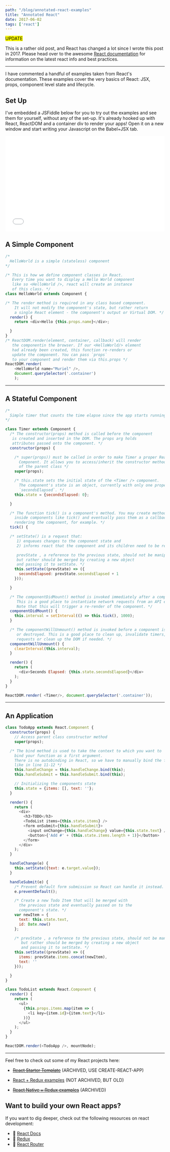 ```yaml
---
path: "/blog/annotated-react-examples"
title: "Annotated React"
date: 2017-06-02
tags: ['react']
---
```


<mark>UPDATE</mark>

This is a rather old post, and React has changed a lot since I wrote this post in 2017. Please head over to the awesome [React documentation](https://reactjs.org/docs/getting-started.html) for information on the latest react info and best practices.

---


I have commented a handful of examples taken from React's documentation. These examples cover the very basics of React: JSX, props, component level state and lifecycle.

## Set Up

I've embedded a JSFiddle below for you to try out the examples and see them for yourself, without any of the set-up. It's already hooked up with React, ReactDOM and a container div to render your apps! Open it on a new window and start writing your Javascript on the Babel+JSX tab.

<iframe width="100%" height="300" src="//jsfiddle.net/murielg/bsjfyap3/5/embedded/js,result/" allowfullscreen="allowfullscreen" frameborder="0"></iframe>

## A Simple Component

```javascript
/*
  HelloWorld is a simple (stateless) component
*/

/* This is how we define component classes in React.
   Every time you want to display a Hello World component
   like so <HelloWorld />, react will create an instance
   of this class. */
class HelloWorld extends Component {

/* The render method is required in any class based component.
    It will not modify the component's state, but rather return
    a single React element - the component's output or Virtual DOM. */
  render() {
    return <div>Hello {this.props.name}</div>;

  }
}
/* ReactDOM.render(element, container, callback) will render
   the componentin the browser. If our <HelloWorld/> element
   had already been created, this function re-renders or
   update the component. You can pass `props`
   to your component and render them via this.props */
ReactDOM.render(
    <HelloWorld name="Muriel" />,
    document.querySelector('.container')
    );
```

---

## A Stateful Component
```javascript
/*
  Simple timer that counts the time elapse since the app starts running.
*/

class Timer extends Component {
  /* The constructor(props) method is called before the component
   is created and inserted in the DOM. The props arg holds
   attributes passed onto the component. */
  constructor(props) {

    /* super(props)) must be called in order to make Timer a proper React
      Component. It allows you to access/inherit the constructor method
      of the parent class */
    super(props);

    /* this.state sets the initial state of the <Timer /> component.
      The component's state is an object, currently with only one property
      `secondsElapsed`. */
    this.state = {secondsElapsed: 0};

  }

  /* The function tick() is a component's method. You may create methods
    inside components like tick() and eventually pass them as a callback when
    rendering the component, for example. */
  tick() {

  /* setState() is a request that:
     1) enqueues changes to the component state and
     2) informs react that the component and its children need to be re-rendered

     prevState , a reference to the previous state, should not be manipulated directly
     but rather should be merged by creating a new object
     and passing it to setState. */
    this.setState((prevState) => ({
      secondsElapsed: prevState.secondsElapsed + 1
    }));

  }

  /* The componentDidMount() method is invoked immediately after a component is mounted.
     This is a good place to instantiate network requests from an API endpoint.
     Note that this will trigger a re-render of the component. */
  componentDidMount() {
    this.interval = setInterval(() => this.tick(), 1000);
  }

  /* The componentWillUnmount() method is invoked before a component is unmounted
     or destroyed. This is a good place to clean up, invalidate timers, cancel
     requests or clean up the DOM if needed. */
  componentWillUnmount() {
    clearInterval(this.interval);
  }

  render() {
    return (
      <div>Seconds Elapsed: {this.state.secondsElapsed}</div>
    );
  }
}

ReactDOM.render( <Timer/>, document.querySelector('.container'));
```



---

## An Application

```javascript
class TodoApp extends React.Component {
  constructor(props) {
    // Access parent class constructor method
    super(props);

  /* The bind method is used to take the context to which you want to
    bind your function as a first argument.
    There is no autobinding in React, so we have to manually bind the functions
    like in line 11-12 */
    this.handleChange = this.handleChange.bind(this);
    this.handleSubmit = this.handleSubmit.bind(this);

    // Initializing the components state
    this.state = {items: [], text: ''};
  }

  render() {
    return (
      <div>
        <h3>TODO</h3>
        <TodoList items={this.state.items} />
        <form onSubmit={this.handleSubmit}>
          <input onChange={this.handleChange} value={this.state.text} />
          <button>{'Add #' + (this.state.items.length + 1)}</button>
        </form>
      </div>
    );
  }

  handleChange(e) {
    this.setState({text: e.target.value});
  }

  handleSubmit(e) {
    /* Prevent default form submission so React can handle it instead. */
    e.preventDefault();

    /* Create a new Todo Item that will be merged with
      the previous state and eventually passed on to the
      component's state. */
    var newItem = {
      text: this.state.text,
      id: Date.now()
    };

    /* prevState , a reference to the previous state, should not be manipulated directly
       but rather should be merged by creating a new object
       and passing it to setState. */
    this.setState((prevState) => ({
      items: prevState.items.concat(newItem),
      text: ''
    }));

  }
}

class TodoList extends React.Component {
  render() {
    return (
      <ul>
        {this.props.items.map(item => (
          <li key={item.id}>{item.text}</li>
        ))}
      </ul>
    );
  }
}

ReactDOM.render(<TodoApp />, mountNode);
```

---

Feel free to check out some of my React projects here:

  - ~~[React Starter Template](https://github.com/murielg/reactstarter)~~ (ARCHIVED, USE CREATE-REACT-APP)

  - [React + Redux examples](https://github.com/murielg/react-redux) (NOT ARCHIVED, BUT OLD)

  - ~~[React Native + Redux examples](https://github.com/murielg/react-native-redux)~~ (ARCHIVED)



## Want to build your own React apps?

If you want to dig deeper, check out the following resources on react development:

- 🔗 [React Docs](https://reactjs.org/docs/getting-started.html)
- 🔗 [Redux](https://github.com/reactjs/redux)
- 🔗 [React Router](https://github.com/ReactTraining/react-router)
